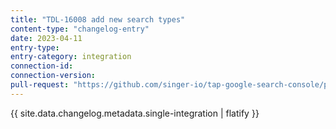 ```yaml
---
title: "TDL-16008 add new search types"
content-type: "changelog-entry"
date: 2023-04-11
entry-type: 
entry-category: integration
connection-id: 
connection-version: 
pull-request: "https://github.com/singer-io/tap-google-search-console/pull/39"
---
```

{{ site.data.changelog.metadata.single-integration | flatify }}